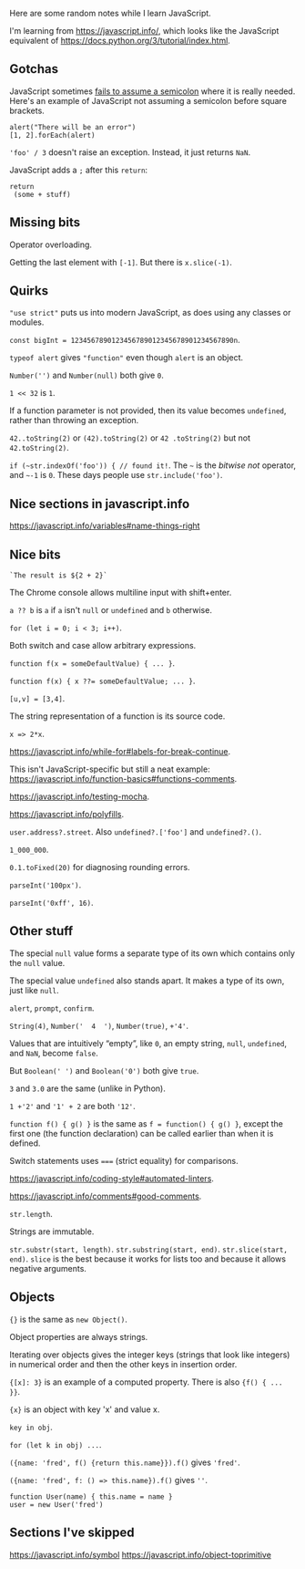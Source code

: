 Here are some random notes while I learn JavaScript.

I'm learning from https://javascript.info/, which looks like the JavaScript equivalent of https://docs.python.org/3/tutorial/index.html.

## Gotchas

JavaScript sometimes [fails to assume a semicolon](https://javascript.info/structure#semicolon) where it is really needed.  Here's an example of JavaScript not assuming a semicolon before square brackets.
```
alert("There will be an error")
[1, 2].forEach(alert)
```

`'foo' / 3` doesn't raise an exception.  Instead, it just returns `NaN`.

JavaScript adds a `;` after this `return`:
```
return
 (some + stuff)
```

## Missing bits

Operator overloading.

Getting the last element with `[-1]`.  But there is `x.slice(-1)`.

## Quirks

`"use strict"` puts us into modern JavaScript, as does using any classes or modules.

`const bigInt = 1234567890123456789012345678901234567890n`.

`typeof alert` gives `"function"` even though `alert` is an object.

`Number('')` and `Number(null)` both give `0`.

`1 << 32` is `1`.

If a function parameter is not provided, then its value becomes `undefined`, rather than throwing an exception.

`42..toString(2)` or `(42).toString(2)` or `42 .toString(2)` but not `42.toString(2)`.

`if (~str.indexOf('foo')) { // found it!`.  The `~` is the *bitwise not* operator, and `~-1` is `0`.  These days people use `str.include('foo')`.

## Nice sections in javascript.info

https://javascript.info/variables#name-things-right

## Nice bits

`` `The result is ${2 + 2}` ``

The Chrome console allows multiline input with shift+enter.

`a ?? b` is `a` if `a` isn't `null` or `undefined` and `b` otherwise.

`for (let i = 0; i < 3; i++)`.

Both switch and case allow arbitrary expressions.

`function f(x = someDefaultValue) { ... }`.

`function f(x) { x ??= someDefaultValue; ... }`.

`[u,v] = [3,4]`.

The string representation of a function is its source code.

`x => 2*x`.

https://javascript.info/while-for#labels-for-break-continue.

This isn't JavaScript-specific but still a neat example: https://javascript.info/function-basics#functions-comments.

https://javascript.info/testing-mocha.

https://javascript.info/polyfills.

`user.address?.street`.  Also `undefined?.['foo']` and `undefined?.()`.

`1_000_000`.

`0.1.toFixed(20)` for diagnosing rounding errors.

`parseInt('100px')`.

`parseInt('0xff', 16)`.

## Other stuff

The special `null` value forms a separate type of its own which contains only the `null` value.

The special value `undefined` also stands apart. It makes a type of its own, just like `null`.

`alert`, `prompt`, `confirm`.

`String(4)`, `Number('  4  ')`, `Number(true)`, `+'4'`.

Values that are intuitively “empty”, like `0`, an empty string, `null`, `undefined`, and `NaN`, become `false`.

But `Boolean(' ')` and `Boolean('0')` both give `true`.

`3` and `3.0` are the same (unlike in Python).

`1 +'2'` and `'1' + 2` are both `'12'`.

`function f() { g() }` is the same as `f = function() { g() }`, except the first one (the function declaration) can be called earlier than when it is defined.

Switch statements uses `===` (strict equality) for comparisons.

https://javascript.info/coding-style#automated-linters.

https://javascript.info/comments#good-comments.

`str.length`.

Strings are immutable.

`str.substr(start, length)`.  `str.substring(start, end)`.  `str.slice(start, end)`.  `slice` is the best because it works for lists too and because it allows negative arguments.

## Objects

`{}` is the same as `new Object()`.

Object properties are always strings.

Iterating over objects gives the integer keys (strings that look like integers) in numerical order and then the other keys in insertion order.

`{[x]: 3}` is an example of a computed property.  There is also `{f() { ... }}`.

`{x}` is an object with key 'x' and value x.

`key in obj`.

`for (let k in obj) ...`.

`({name: 'fred', f() {return this.name}}).f()` gives `'fred'`.

`({name: 'fred', f: () => this.name}).f()` gives `''`.
```
function User(name) { this.name = name }
user = new User('fred')
```

## Sections I've skipped

https://javascript.info/symbol
https://javascript.info/object-toprimitive
